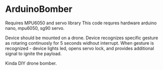 # ArduinoBomber

Requires MPU6050 and servo library
This code requres hardware arduino nano, mpu6050, sg90 servo.

Device should be mounted on a drone. Device recognizes specific gesture as rotaring continuosly for 5 seconds widhout interrupt.
When gesture is recognized - device lights led, opens servo lock, and provides additional signal to ignite the payload.

Kinda DIY drone bomber.
